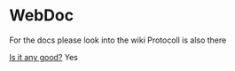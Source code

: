 # WebDoc
For the docs please look into the wiki
Protocoll is also there

[Is it any good?](https://news.ycombinator.com/item?id=3067434)
Yes